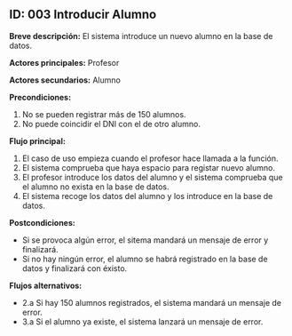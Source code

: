 ## ID: 003 Introducir Alumno

**Breve descripción:** El sistema introduce un nuevo alumno en la base de datos.

**Actores principales:** Profesor

**Actores secundarios:** Alumno

**Precondiciones:**

 1. No se pueden registrar más de 150 alumnos.
 2. No puede coincidir el DNI con el de otro alumno.

**Flujo principal:**

 1. El caso de uso empieza cuando el profesor hace llamada a la función.
 2. El sistema comprueba que haya espacio para registar nuevo alumno.
 3. El profesor introduce los datos del alumno y el sistema comprueba que el alumno no exista en la base de datos.
 4. El sistema recoge los datos del alumno y los introduce en la base de datos.

**Postcondiciones:**

 - Si se provoca algún error, el sitema mandará un mensaje de error y finalizará.
 - Si no hay ningún error, el alumno se habrá registrado en la base de datos y finalizará con éxisto.

**Flujos alternativos:**

- 2.a Si hay 150 alumnos registrados, el sistema mandará un mensaje de error.
- 3.a Si el alumno ya existe, el sistema lanzará un mensaje de error.
